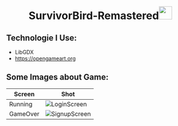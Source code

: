 <h1 align="center">SurvivorBird-Remastered<img src="https://media.giphy.com/media/sFcMnobHOZzoc/giphy.gif" width="35px" height="35px"> </h1>





<h2 align="left">Technologie I Use:</h2>

- LibGDX
- https://opengameart.org


<!-- Languages and Tools -->
<h2 align="left">Some Images about Game:</h2>


| Screen        | Shot                                                   |
|------------------|------------------------------------------------------------------|
| Running      | ![LoginScreen](https://i.ibb.co/nbg915J/da2858e3-1264-4aa0-b2ed-2710ea9235db.jpg)|
| GameOver     | ![SignupScreen](https://i.ibb.co/PzBjQ4q/9f841ebd-b3c0-4770-bc21-458e2973bfb8.jpg)|
